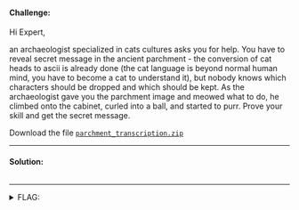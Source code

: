 #### Challenge:

Hi Expert, 

an archaeologist specialized in cats cultures asks you for help. You have to reveal secret message in the ancient parchment - the conversion of cat heads to ascii is already done (the cat language is beyond normal human mind, you have to become a  cat to understand it), but nobody knows which characters should be dropped and which should be kept. As the archaeologist gave you the parchment image and meowed what to do, he climbed onto the cabinet, curled into a ball, and started to purr. Prove your skill and get the secret message. 

Download the file [`parchment_transcription.zip`](./parchment_transcription.zip ":ignore")

---

#### Solution:

```bash
```

---

<details><summary>FLAG:</summary>

```
FLAG{WISE-NICE-DEAR-CATS}
```

</details>
<br/>

